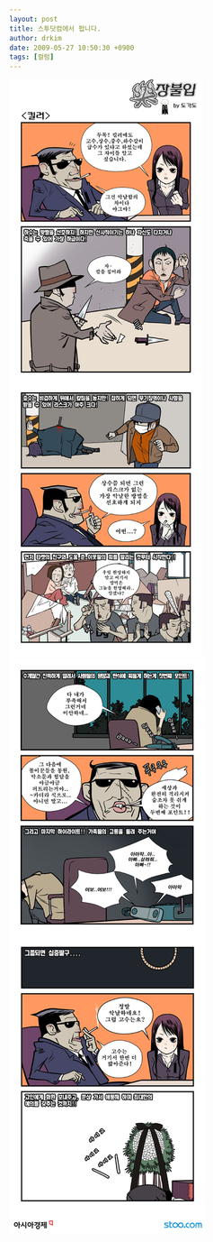 ```yaml
---
layout: post
title: 스투닷컴에서 펍니다.
author: drkim
date: 2009-05-27 10:50:30 +0900
tags: [컬럼]
---
```

  
![](/files/attach/images/159/401/031/11111.jpg)![](/files/attach/images/159/401/031/22222.jpg)